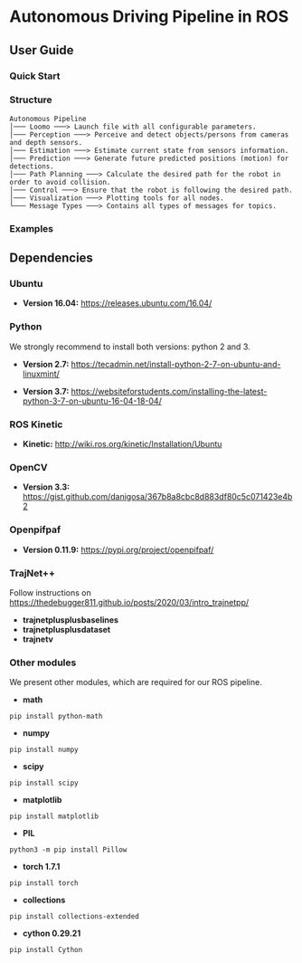 # Autonomous Driving Pipeline in ROS

## User Guide

### Quick Start



### Structure

```console
Autonomous Pipeline
│─── Loomo ───> Launch file with all configurable parameters.
│─── Perception ───> Perceive and detect objects/persons from cameras and depth sensors.
│─── Estimation ───> Estimate current state from sensors information.
│─── Prediction ───> Generate future predicted positions (motion) for detections.
│─── Path Planning ───> Calculate the desired path for the robot in order to avoid collision.
│─── Control ───> Ensure that the robot is following the desired path.
│─── Visualization ───> Plotting tools for all nodes.
└─── Message Types ───> Contains all types of messages for topics.
```

### Examples



## Dependencies

### Ubuntu

* **Version 16.04:** https://releases.ubuntu.com/16.04/

### Python

We strongly recommend to install both versions: python 2 and 3.

* **Version 2.7:** https://tecadmin.net/install-python-2-7-on-ubuntu-and-linuxmint/

* **Version 3.7:** https://websiteforstudents.com/installing-the-latest-python-3-7-on-ubuntu-16-04-18-04/

### ROS Kinetic

* **Kinetic:** http://wiki.ros.org/kinetic/Installation/Ubuntu

### OpenCV

* **Version 3.3:** https://gist.github.com/danigosa/367b8a8cbc8d883df80c5c071423e4b2

### Openpifpaf

* **Version 0.11.9:** https://pypi.org/project/openpifpaf/

### TrajNet++
Follow instructions on https://thedebugger811.github.io/posts/2020/03/intro_trajnetpp/

* **trajnetplusplusbaselines**
* **trajnetplusplusdataset**
* **trajnetv**

### Other modules

We present other modules, which are required for our ROS pipeline.

* **math**

```shell
pip install python-math
```

* **numpy**

```shell
pip install numpy
```

* **scipy**

```shell
pip install scipy
```

* **matplotlib**

```shell
pip install matplotlib
```

* **PIL**

```shell
python3 -m pip install Pillow
```

* **torch 1.7.1**

```shell
pip install torch
```

* **collections**

```shell
pip install collections-extended
```

* **cython 0.29.21** 

```shell
pip install Cython
```